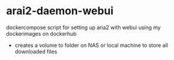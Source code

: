 # arai2-daemon-webui
dockercompose script for setting up aria2 with webui using my dockerimages on dockerhub

- creates a volume to folder on NAS or local machine to store all downloaded files
